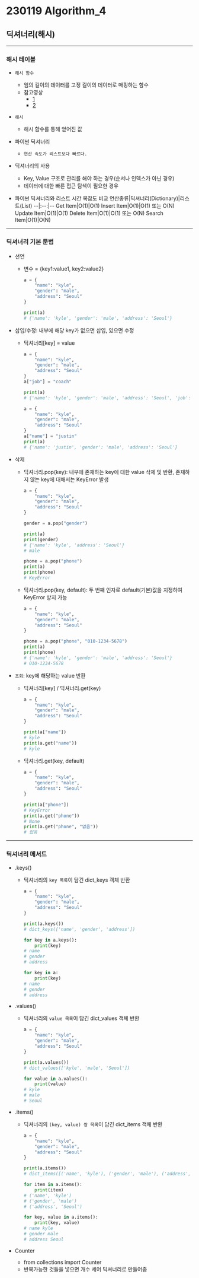 # 230119 Algorithm_4

## 딕셔너리(해시)
---
### 해시 테이블

- `해시 함수`
    - 임의 길이의 데이터를 고정 길이의 데이터로 매핑하는 함수
    - 참고영상
        - [1](https://www.youtube.com/watch?v=bBC-nXj3Ng4)
        - [2](https://www.youtube.com/watch?v=S9JGmA5_unY)

- `해시`
    - 해시 함수를 통해 얻어진 값

- 파이썬 딕셔너리
    - `연산 속도가 리스트보다 빠르다.`

- 딕셔너리의 사용
    - Key, Value 구조로 관리를 해야 하는 경우(순서나 인덱스가 아닌 경우)
    - 데이터에 대한 빠른 접근 탐색이 필요한 경우

- 파이썬 딕셔너리와 리스트 시간 복잡도 비교
    연산종류|딕셔너리(Dictionary)|리스트(List)
    --|:--:|--
    Get Item|O(1)|O(1)
    Insert Item|O(1)|O(1) 또는 O(N)
    Update Item|O(1)|O(1)
    Delete Item|O(1)|O(1) 또는 O(N)
    Search Item|O(1)|O(N)

---

### 딕셔너리 기본 문법

- 선언
    - 변수 = {key1:value1, key2:value2}
        ```python
        a = {
            "name": "kyle",
            "gender": "male",
            "address": "Seoul"
        }

        print(a)
        # {'name': 'kyle', 'gender': 'male', 'address': 'Seoul'}
        ```

- 삽입/수정: 내부에 해당 key가 없으면 삽입, 있으면 수정
    - 딕셔너리[key] = value
        ```python
        a = {
            "name": "kyle",
            "gender": "male",
            "address": "Seoul"
        }
        a["job"] = "coach"

        print(a)
        # {'name': 'kyle', 'gender': 'male', 'address': 'Seoul', 'job': 'coach'}

        a = {
            "name": "kyle",
            "gender": "male",
            "address": "Seoul"
        }
        a["name"] = "justin"
        print(a)
        # {'name': 'justin', 'gender': 'male', 'address': 'Seoul'}
        ```

- 삭제
    - 딕셔너리.pop(key): 내부에 존재하는 key에 대한 value 삭제 및 반환, 존재하지 않는 key에 대해서는 KeyError 발생
        ```python
        a = {
            "name": "kyle",
            "gender": "male",
            "address": "Seoul"
        }

        gender = a.pop("gender")

        print(a)
        print(gender)
        # {'name': 'kyle', 'address': 'Seoul'}
        # male

        phone = a.pop("phone")
        print(a)
        print(phone)
        # KeyError
        ```
    - 딕셔너리.pop(key, default): 두 번째 인자로 default(기본)값을 지정하여 KeyError 방지 가능
        ```python
        a = {
            "name": "kyle",
            "gender": "male",
            "address": "Seoul"
        }

        phone = a.pop("phone", "010-1234-5678")
        print(a)
        print(phone)
        # {'name': 'kyle', 'gender': 'male', 'address': 'Seoul'}
        # 010-1234-5678
        ```

- `조회`: key에 해당하는 value 반환
    - 딕셔너리[key] / 딕셔너리.get(key)
        ```python
        a = {
            "name": "kyle",
            "gender": "male",
            "address": "Seoul"
        }

        print(a["name"])
        # kyle
        print(a.get("name"))
        # kyle
        ```
    - 딕셔너리.get(key, default)
        ```python
        a = {
            "name": "kyle",
            "gender": "male",
            "address": "Seoul"
        }

        print(a["phone"])
        # KeyError
        print(a.get("phone"))
        # None
        print(a.get("phone", "없음"))
        # 없음
        ```
---

### 딕셔너리 메서드

- .keys()
    - 딕셔너리의 `key 목록`이 담긴 dict_keys 객체 반환
        ```python
        a = {
            "name": "kyle",
            "gender": "male",
            "address": "Seoul"
        }

        print(a.keys())
        # dict_keys(['name', 'gender', 'address'])
        
        for key in a.keys():
            print(key)
        # name
        # gender
        # address

        for key in a:
            print(key)
        # name
        # gender
        # address
        ```

- .values()
    - 딕셔너리의 `value 목록`이 담긴 dict_values 객체 반환
        ```python
        a = {
            "name": "kyle",
            "gender": "male",
            "address": "Seoul"
        }

        print(a.values())
        # dict_values(['kyle', 'male', 'Seoul'])

        for value in a.values():
            print(value)
        # kyle
        # male
        # Seoul
        ```

- .items()
    - 딕셔너리의 `(key, value) 쌍 목록`이 담긴 dict_items 객체 반환
        ```python
        a = {
            "name": "kyle",
            "gender": "male",
            "address": "Seoul"
        }

        print(a.items())
        # dict_items([('name', 'kyle'), ('gender', 'male'), ('address', 'Seoul')])

        for item in a.items():
            print(item)
        # ('name', 'kyle')
        # ('gender', 'male')
        # ('address', 'Seoul')

        for key, value in a.items():
            print(key, value)
        # name kyle
        # gender male
        # address Seoul
        ```

- Counter
    - from collections import Counter
    - 반복가능한 것들을 넣으면 개수 세어 딕셔너리로 만들어줌